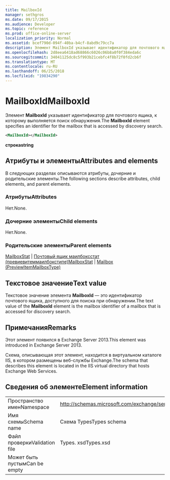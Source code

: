```yaml
---
title: MailboxId
manager: sethgros
ms.date: 09/17/2015
ms.audience: Developer
ms.topic: reference
ms.prod: office-online-server
localization_priority: Normal
ms.assetid: bcef790d-094f-40ba-b4cf-8abd9c79cc7a
description: Элемент MailboxId указывает идентификатор для почтового ящика, к которому выполняется поиск обнаружения.
ms.openlocfilehash: 2d8eea6418ad68866c6026c06b8a0f0f384eda6c
ms.sourcegitcommit: 34041125dc8c5f993b21cebfc4f8b72f0fd2cb6f
ms.translationtype: MT
ms.contentlocale: ru-RU
ms.lasthandoff: 06/25/2018
ms.locfileid: "19834290"
---
```

# <a name="mailboxid"></a><span data-ttu-id="f7592-103">MailboxId</span><span class="sxs-lookup"><span data-stu-id="f7592-103">MailboxId</span></span>

<span data-ttu-id="f7592-104">Элемент **MailboxId** указывает идентификатор для почтового ящика, к которому выполняется поиск обнаружения.</span><span class="sxs-lookup"><span data-stu-id="f7592-104">The **MailboxId** element specifies an identifier for the mailbox that is accessed by discovery search.</span></span> 
  
```XML
<MailboxId></MailboxId>
```

<span data-ttu-id="f7592-105">**строка**</span><span class="sxs-lookup"><span data-stu-id="f7592-105">**string**</span></span>

## <a name="attributes-and-elements"></a><span data-ttu-id="f7592-106">Атрибуты и элементы</span><span class="sxs-lookup"><span data-stu-id="f7592-106">Attributes and elements</span></span>

<span data-ttu-id="f7592-107">В следующих разделах описываются атрибуты, дочерние и родительские элементы.</span><span class="sxs-lookup"><span data-stu-id="f7592-107">The following sections describe attributes, child elements, and parent elements.</span></span>
  
### <a name="attributes"></a><span data-ttu-id="f7592-108">Атрибуты</span><span class="sxs-lookup"><span data-stu-id="f7592-108">Attributes</span></span>

<span data-ttu-id="f7592-109">Нет.</span><span class="sxs-lookup"><span data-stu-id="f7592-109">None.</span></span>
  
### <a name="child-elements"></a><span data-ttu-id="f7592-110">Дочерние элементы</span><span class="sxs-lookup"><span data-stu-id="f7592-110">Child elements</span></span>

<span data-ttu-id="f7592-111">Нет.</span><span class="sxs-lookup"><span data-stu-id="f7592-111">None.</span></span>
  
### <a name="parent-elements"></a><span data-ttu-id="f7592-112">Родительские элементы</span><span class="sxs-lookup"><span data-stu-id="f7592-112">Parent elements</span></span>

<span data-ttu-id="f7592-113">[MailboxStat](mailboxstat.md) | [Почтовый ящик маилбоксстат (превиевитеммаилбокстипе)](mailbox-previewitemmailboxtype.md)</span><span class="sxs-lookup"><span data-stu-id="f7592-113">[MailboxStat](mailboxstat.md) | [Mailbox (PreviewItemMailboxType)](mailbox-previewitemmailboxtype.md)</span></span>
  
## <a name="text-value"></a><span data-ttu-id="f7592-114">Текстовое значение</span><span class="sxs-lookup"><span data-stu-id="f7592-114">Text value</span></span>

<span data-ttu-id="f7592-115">Текстовое значение элемента **MailboxId** — это идентификатор почтового ящика, доступного для поиска при обнаружении.</span><span class="sxs-lookup"><span data-stu-id="f7592-115">The text value of the **MailboxId** element is the mailbox identifier of a mailbox that is accessed for discovery search.</span></span> 
  
## <a name="remarks"></a><span data-ttu-id="f7592-116">Примечания</span><span class="sxs-lookup"><span data-stu-id="f7592-116">Remarks</span></span>

<span data-ttu-id="f7592-117">Этот элемент появился в Exchange Server 2013.</span><span class="sxs-lookup"><span data-stu-id="f7592-117">This element was introduced in Exchange Server 2013.</span></span>
  
<span data-ttu-id="f7592-118">Схема, описывающая этот элемент, находится в виртуальном каталоге IIS, в котором размещены веб-службы Exchange.</span><span class="sxs-lookup"><span data-stu-id="f7592-118">The schema that describes this element is located in the IIS virtual directory that hosts Exchange Web Services.</span></span>
  
## <a name="element-information"></a><span data-ttu-id="f7592-119">Сведения об элементе</span><span class="sxs-lookup"><span data-stu-id="f7592-119">Element information</span></span>

|||
|:-----|:-----|
|<span data-ttu-id="f7592-120">Пространство имен</span><span class="sxs-lookup"><span data-stu-id="f7592-120">Namespace</span></span>  <br/> |http://schemas.microsoft.com/exchange/services/2006/types  <br/> |
|<span data-ttu-id="f7592-121">Имя схемы</span><span class="sxs-lookup"><span data-stu-id="f7592-121">Schema name</span></span>  <br/> |<span data-ttu-id="f7592-122">Схема Types</span><span class="sxs-lookup"><span data-stu-id="f7592-122">Types schema</span></span>  <br/> |
|<span data-ttu-id="f7592-123">Файл проверки</span><span class="sxs-lookup"><span data-stu-id="f7592-123">Validation file</span></span>  <br/> |<span data-ttu-id="f7592-124">Types. xsd</span><span class="sxs-lookup"><span data-stu-id="f7592-124">Types.xsd</span></span>  <br/> |
|<span data-ttu-id="f7592-125">Может быть пустым</span><span class="sxs-lookup"><span data-stu-id="f7592-125">Can be empty</span></span>  <br/> ||
   

